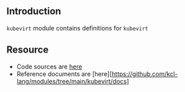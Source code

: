 ## Introduction

`kubevirt` module contains definitions for `kubevirt`

## Resource

+ Code sources are [here](https://github.com/kcl-lang/modules/tree/main/kubevirt)
+ Reference documents are [here][https://github.com/kcl-lang/modules/tree/main/kubevirt/docs]

